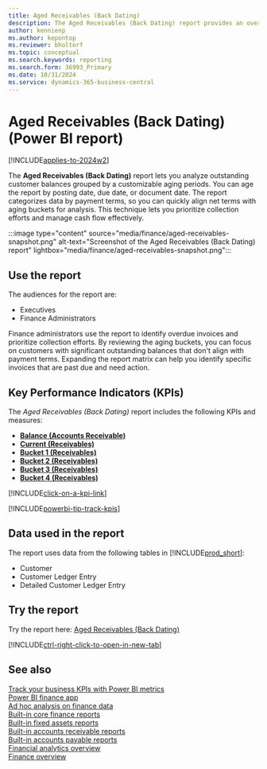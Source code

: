 ```yaml
---
title: Aged Receivables (Back Dating)
description: The Aged Receivables (Back Dating) report provides an overview of outstanding customer invoices categorized by payment terms and grouped into aging buckets.
author: kennienp
ms.author: kepontop
ms.reviewer: bholtorf
ms.topic: conceptual
ms.search.keywords: reporting
ms.search.form: 36993_Primary
ms.date: 10/31/2024
ms.service: dynamics-365-business-central
---
```


# Aged Receivables (Back Dating) (Power BI report)

[!INCLUDE[applies-to-2024w2](includes/applies-to-2024w2.md)]

The **Aged Receivables (Back Dating)** report lets you analyze outstanding customer balances grouped by a customizable aging periods. You can age the report by posting date, due date, or document date. The report categorizes data by payment terms, so you can quickly align net terms with aging buckets for analysis. This technique lets you prioritize collection efforts and manage cash flow effectively.

:::image type="content" source="media/finance/aged-receivables-snapshot.png" alt-text="Screenshot of the Aged Receivables (Back Dating) report" lightbox="media/finance/aged-receivables-snapshot.png":::

## Use the report

The audiences for the report are:

- Executives
- Finance Administrators

Finance administrators use the report to identify overdue invoices and prioritize collection efforts. By reviewing the aging buckets, you can focus on customers with significant outstanding balances that don't align with payment terms. Expanding the report matrix can help you identify specific invoices that are past due and need action.

## Key Performance Indicators (KPIs)

The *Aged Receivables (Back Dating)* report includes the following KPIs and measures: 

- [**Balance (Accounts Receivable)**](finance-powerbi-kpis.md#balance-accounts-receivable)
- [**Current (Receivables)**](finance-powerbi-kpis.md#current-receivables)
- [**Bucket 1 (Receivables)**](finance-powerbi-kpis.md#bucket-1-receivables)
- [**Bucket 2 (Receivables)**](finance-powerbi-kpis.md#bucket-2-receivables)
- [**Bucket 3 (Receivables)**](finance-powerbi-kpis.md#bucket-3-receivables)
- [**Bucket 4 (Receivables)**](finance-powerbi-kpis.md#bucket-4-receivables)

[!INCLUDE[click-on-a-kpi-link](includes/click-on-a-kpi-link.md)] 

[!INCLUDE[powerbi-tip-track-kpis](includes/powerbi-tip-track-kpis.md)]

## Data used in the report

The report uses data from the following tables in [!INCLUDE[prod_short](includes/prod_short.md)]:

- Customer
- Customer Ledger Entry
- Detailed Customer Ledger Entry

## Try the report

Try the report here: [Aged Receivables (Back Dating)](https://businesscentral.dynamics.com?page=36993)

[!INCLUDE[ctrl-right-click-to-open-in-new-tab](includes/ctrl-right-click-to-open-in-new-tab.md)]

## See also

[Track your business KPIs with Power BI metrics](track-kpis-with-power-bi-metrics.md)  
[Power BI finance app](finance-powerbi-app.md)  
[Ad hoc analysis on finance data](ad-hoc-analysis-finance.md)  
[Built-in core finance reports](finance-reports.md)  
[Built-in fixed assets reports](fa-reports.md)  
[Built-in accounts receivable reports](receivables-reports.md)  
[Built-in accounts payable reports](payables-reports.md)  
[Financial analytics overview](bi.md)  
[Finance overview](finance.md)